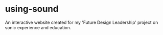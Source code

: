 # using-sound
 An interactive website created for my 'Future Design Leadership' project on sonic experience and education.
